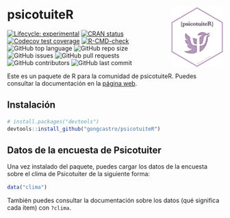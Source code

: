 
<!-- README.md is generated from README.Rmd. Please edit that file -->

# psicotuiteR <img src='man/figures/logo.png' align="right" height="139" />

<!-- badges: start -->

[![Lifecycle:
experimental](https://img.shields.io/badge/lifecycle-experimental-orange.svg)](https://lifecycle.r-lib.org/articles/stages.html#experimental)
[![CRAN
status](https://www.r-pkg.org/badges/version/psicotuiteR)](https://CRAN.R-project.org/package=psicotuiteR)
[![Codecov test
coverage](https://codecov.io/gh/gongcastro/psicotuiteR/branch/master/graph/badge.svg)](https://codecov.io/gh/gongcastro/psicotuiteR?branch=master)
[![R-CMD-check](https://github.com/gongcastro/psicotuiteR/workflows/R-CMD-check/badge.svg)](https://github.com/gongcastro/psicotuiteR/actions)
![GitHub top
language](https://img.shields.io/github/languages/top/gongcastro/psicotuiteR)
![GitHub repo
size](https://img.shields.io/github/repo-size/gongcastro/psicotuiteR)
![GitHub
issues](https://img.shields.io/github/issues/gongcastro/psicotuiteR)
![GitHub pull
requests](https://img.shields.io/github/issues-pr/gongcastro/psicotuiteR)
![GitHub
contributors](https://img.shields.io/github/contributors/gongcastro/psicotuiteR)
![GitHub last
commit](https://img.shields.io/github/last-commit/gongcastro/psicotuiteR)
<!-- badges: end -->

Este es un paquete de R para la comunidad de psicotuiteR. Puedes
consultar la documentación en la [página
web](https://gongcastro.github.io/psicotuiteR/).

## Instalación

``` r
# install.packages("devtools")
devtools::install_github("gongcastro/psicotuiteR")
```

## Datos de la encuesta de Psicotuiter

Una vez instalado del paquete, puedes cargar los datos de la encuesta sobre el clima de Psicotuiter de la siguiente forma:

```r
data("clima")
```

También puedes consultar la documentación sobre los datos (qué significa cada ítem) con `?clima`.

